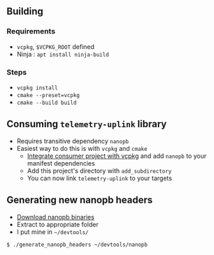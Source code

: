 



## Building

### Requirements

- `vcpkg`, `$VCPKG_ROOT` defined
- Ninja : `apt install ninja-build`

### Steps

- `vcpkg install`
- `cmake --preset=vcpkg`
- `cmake --build build`

## Consuming `telemetry-uplink` library

- Requires transitive dependency `nanopb`
- Easiest way to do this is with `vcpkg` and `cmake`
    - [Integrate consumer project with vcpkg](https://learn.microsoft.com/en-us/vcpkg/get_started/get-started?pivots=shell-bash) and add `nanopb` to your manifest dependencies
    - Add this project's directory with `add_subdirectory`
    - You can now link `telemetry-uplink` to your targets

## Generating new nanopb headers
- [Download nanopb binaries](https://jpa.kapsi.fi/nanopb/download/)
- Extract to appropriate folder
- I put mine in `~/devtools/`
```bash
$ ./generate_nanopb_headers ~/devtools/nanopb
```
